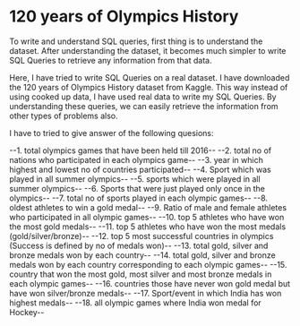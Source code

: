 # 120 years of Olympics History

To write and understand SQL queries, first thing is to understand the dataset. 
After understanding the dataset, it becomes much simpler to write SQL Queries to retrieve any information from that data.

Here, I have tried to write SQL Queries on a real dataset. I have downloaded the 120 years of Olympics History dataset from Kaggle. 
This way instead of using cooked up data, I have used real data to write my SQL Queries. 
By understanding these queries, we can easily retrieve the information from other types of problems also.

I have to tried to give answer of the following quesions:

--1. total olympics games that have been held till 2016-- 
--2. total no of nations who participated in each olympics game-- 
--3. year in which highest and lowest no of countries participated--
--4. Sport which was played in all summer olympics--
--5. sports which were played in all summer olympics--
--6. Sports that were just played only once in the olympics-- 
--7. total no of sports played in each olympic games--
--8. oldest athletes to win a gold medal--
--9. Ratio of male and female athletes who participated in all olympic games--
--10. top 5 athletes who have won the most gold medals--
--11. top 5 athletes who have won the most medals (gold/silver/bronze)--
--12. top 5 most successful countries in olympics (Success is defined by no of medals won)--
--13. total gold, silver and bronze medals won by each country--
--14. total gold, silver and bronze medals won by each country corresponding to each olympic games--
--15. country that won the most gold, most silver and most bronze medals in each olympic games--
--16. countries those have never won gold medal but have won silver/bronze medals--
--17. Sport/event in which India has won highest medals--
--18. all olympic games where India won medal for Hockey--
